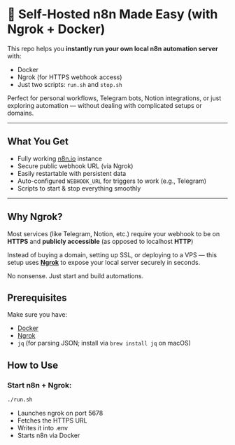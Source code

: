 # 🔧 Self-Hosted n8n Made Easy (with Ngrok + Docker)

This repo helps you **instantly run your own local n8n automation server** with:

- Docker
- Ngrok (for HTTPS webhook access)
- Just two scripts: `run.sh` and `stop.sh`

Perfect for personal workflows, Telegram bots, Notion integrations, or just exploring automation — without dealing with complicated setups or domains.

---

## What You Get

- Fully working [n8n.io](https://n8n.io) instance
- Secure public webhook URL (via Ngrok)
- Easily restartable with persistent data
- Auto-configured `WEBHOOK_URL` for triggers to work (e.g., Telegram)
- Scripts to start & stop everything smoothly

---

## Why Ngrok?

Most services (like Telegram, Notion, etc.) require your webhook to be on **HTTPS** and **publicly accessible** (as opposed to localhost **HTTP**)

Instead of buying a domain, setting up SSL, or deploying to a VPS — this setup uses **[Ngrok](https://ngrok.com)** to expose your local server securely in seconds.

No nonsense. Just start and build automations.

## Prerequisites

Make sure you have:

- [Docker](https://docs.docker.com/get-docker/)
- [Ngrok](https://ngrok.com/download)
- `jq` (for parsing JSON; install via `brew install jq` on macOS)

## How to Use

### Start n8n + Ngrok:

```bash
./run.sh
```

- Launches ngrok on port 5678
- Fetches the HTTPS URL
- Writes it into .env
- Starts n8n via Docker
